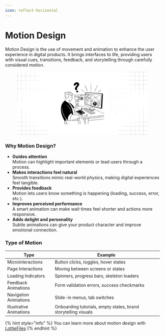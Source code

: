 ```yaml
---
icon: reflect-horizontal
---
```


# Motion Design

Motion Design is the use of movement and animation to enhance the user experience in digital products. It brings interfaces to life, providing users with visual cues, transitions, feedback, and storytelling through carefully considered motion.

<figure><img src="../.gitbook/assets/motion design - general.png" alt=""><figcaption></figcaption></figure>

### Why Motion Design?

* **Guides attention**\
  Motion can highlight important elements or lead users through a process.
* **Makes interactions feel natural**\
  Smooth transitions mimic real-world physics, making digital experiences feel tangible.
* **Provides feedback**\
  Motion lets users know something is happening (loading, success, error, etc.).
* **Improves perceived performance**\
  A smart animation can make wait times feel shorter and actions more responsive.
* **Adds delight and personality**\
  Subtle animations can give your product character and improve emotional connection.

### Type of Motion

| Type                    | Example                                                        |
| ----------------------- | -------------------------------------------------------------- |
| Microinteractions       | Button clicks, toggles, hover states                           |
| Page Interactions       | Moving between screens or states                               |
| Loading Indicators      | Spinners, progress bars, skeleton loaders                      |
| Feedback Animations     | Form validation errors, success checkmarks                     |
| Navigation Animations   | Slide-in menus, tab switches                                   |
| Illustrative Animations | Onboarding tutorials, empty states, brand storytelling visuals |

{% hint style="info" %}
You can learn more about motion design with [LottieFiles](https://lottiefiles.com/)
{% endhint %}
